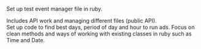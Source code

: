 Set up test event manager file in ruby. 

Includes API work and managing different files (public API).  
Set up code to find best days, period of day and hour to run ads. 
Focus on clean methods and ways of working with existing classes in ruby such as Time and Date. 

